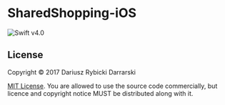 # SharedShopping-iOS

![Swift v4.0](https://img.shields.io/badge/swift-v4.0-orange.svg)

## License

Copyright © 2017 Dariusz Rybicki Darrarski

[MIT License](LICENSE). You are allowed to use the source code commercially, but licence and copyright notice MUST be distributed along with it.
